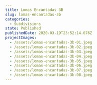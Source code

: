 ```yaml
---
title: Lomas Encantadas 3B
slug: lomas-encantadas-3b
categories:
  - Subdivisions
state: Published
publishedDate: 2020-03-19T23:52:14.076Z
projectImages:
  - /assets/lomas-encantadas-3b-01.jpeg
  - /assets/lomas-encantadas-3b-02.jpeg
  - /assets/lomas-encantadas-3b-03.jpeg
  - /assets/lomas-encantadas-3b-04.jpeg
  - /assets/lomas-encantadas-3b-05.jpeg
  - /assets/lomas-encantadas-3b-06.jpeg
  - /assets/lomas-encantadas-3b-07.jpeg
  - /assets/lomas-encantadas-3b-08.jpeg
---
```

